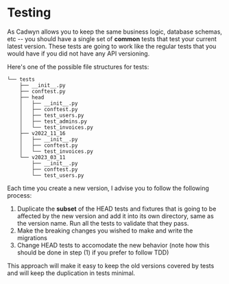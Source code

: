 # Testing

As Cadwyn allows you to keep the same business logic, database schemas, etc -- you should have a single set of **common** tests that test your current latest version. These tests are going to work like the regular tests that you would have if you did not have any API versioning.

Here's one of the possible file structures for tests:

```tree
└── tests
    ├── __init__.py
    ├── conftest.py
    ├── head
    │   ├── __init__.py
    │   ├── conftest.py
    │   ├── test_users.py
    │   ├── test_admins.py
    │   └── test_invoices.py
    ├── v2022_11_16
    │   ├── __init__.py
    │   ├── conftest.py
    │   └── test_invoices.py
    └── v2023_03_11
        ├── __init__.py
        ├── conftest.py
        └── test_users.py

```

Each time you create a new version, I advise you to follow the following process:

1. Duplicate the **subset** of the HEAD tests and fixtures that is going to be affected by the new version and add it into its own directory, same as the version name. Run all the tests to validate that they pass.
2. Make the breaking changes you wished to make and write the migrations
3. Change HEAD tests to accomodate the new behavior (note how this should be done in step (1) if you prefer to follow TDD)

This approach will make it easy to keep the old versions covered by tests and will keep the duplication in tests minimal.
